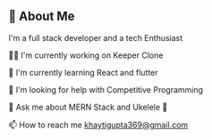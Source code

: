 ## 🚀 About Me
I'm a full stack developer and a tech Enthusiast

👩‍💻 I'm currently working on Keeper Clone

🧠 I'm currently learning React and flutter

🤔 I'm looking for help with Competitive Programming

💬 Ask me about MERN Stack and Ukelele 🎸

📫 How to reach me khaytigupta369@gmail.com
